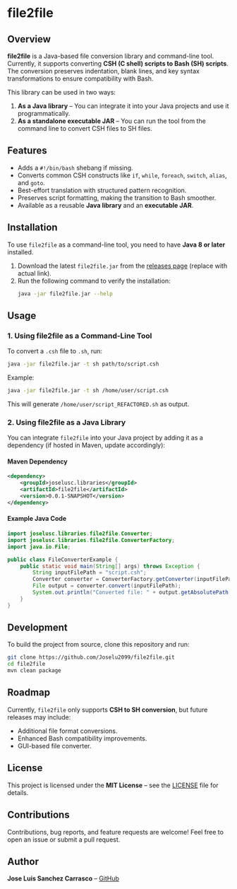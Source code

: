 # file2file

## Overview
**file2file** is a Java-based file conversion library and command-line tool. Currently, it supports converting **CSH (C shell) scripts to Bash (SH) scripts**. The conversion preserves indentation, blank lines, and key syntax transformations to ensure compatibility with Bash.

This library can be used in two ways:
1. **As a Java library** – You can integrate it into your Java projects and use it programmatically.
2. **As a standalone executable JAR** – You can run the tool from the command line to convert CSH files to SH files.

## Features
- Adds a `#!/bin/bash` shebang if missing.
- Converts common CSH constructs like `if`, `while`, `foreach`, `switch`, `alias`, and `goto`.
- Best-effort translation with structured pattern recognition.
- Preserves script formatting, making the transition to Bash smoother.
- Available as a reusable **Java library** and an **executable JAR**.

## Installation
To use `file2file` as a command-line tool, you need to have **Java 8 or later** installed.

1. Download the latest `file2file.jar` from the [releases page](#) (replace with actual link).
2. Run the following command to verify the installation:
   ```sh
   java -jar file2file.jar --help
   ```

## Usage

### **1. Using file2file as a Command-Line Tool**
To convert a `.csh` file to `.sh`, run:

```sh
java -jar file2file.jar -t sh path/to/script.csh
```

Example:
```sh
java -jar file2file.jar -t sh /home/user/script.csh
```
This will generate `/home/user/script_REFACTORED.sh` as output.

### **2. Using file2file as a Java Library**
You can integrate `file2file` into your Java project by adding it as a dependency (if hosted in Maven, update accordingly):

#### **Maven Dependency**
```xml
<dependency>
    <groupId>joselusc.libraries</groupId>
    <artifactId>file2file</artifactId>
    <version>0.0.1-SNAPSHOT</version>
</dependency>
```

#### **Example Java Code**
```java
import joselusc.libraries.file2file.Converter;
import joselusc.libraries.file2file.ConverterFactory;
import java.io.File;

public class FileConverterExample {
    public static void main(String[] args) throws Exception {
        String inputFilePath = "script.csh";
        Converter converter = ConverterFactory.getConverter(inputFilePath, "sh");
        File output = converter.convert(inputFilePath);
        System.out.println("Converted file: " + output.getAbsolutePath());
    }
}
```

## Development
To build the project from source, clone this repository and run:

```sh
git clone https://github.com/Joselu2099/file2file.git
cd file2file
mvn clean package
```

## Roadmap
Currently, `file2file` only supports **CSH to SH conversion**, but future releases may include:
- Additional file format conversions.
- Enhanced Bash compatibility improvements.
- GUI-based file converter.

## License
This project is licensed under the **MIT License** – see the [LICENSE](LICENSE) file for details.

## Contributions
Contributions, bug reports, and feature requests are welcome! Feel free to open an issue or submit a pull request.

## Author
**Jose Luis Sanchez Carrasco** – [GitHub](https://github.com/Joselu2099)
